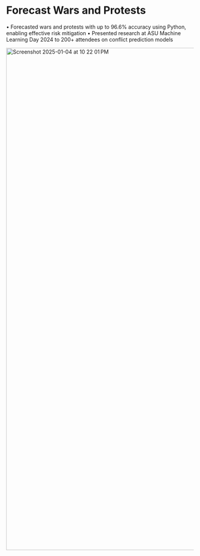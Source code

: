 # Forecast Wars and Protests

• Forecasted wars and protests with up to 96.6% accuracy using Python, enabling effective risk mitigation
• Presented research at ASU Machine Learning Day 2024 to 200+ attendees on conflict prediction models

<img width="1350" alt="Screenshot 2025-01-04 at 10 22 01 PM" src="https://github.com/user-attachments/assets/b51c3d54-232a-4679-98d9-1ddb78afc94d" />

